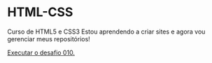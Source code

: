 # HTML-CSS
 Curso de HTML5 e CSS3 
Estou aprendendo a criar sites e agora vou gerenciar meus repositórios! 

<a href="https://dutradev28.github.io/HTML-CSS/desafios/modulo-2/D010/index.html"> Executar o desafio 010.